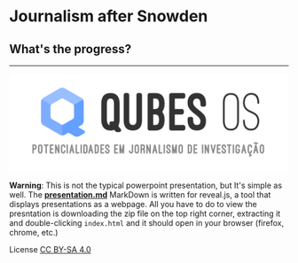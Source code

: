 # Journalism after Snowden
## What's the progress?

----

![First Slide](images/header.png)

**Warning**: This is not the typical powerpoint presentation, but It's simple as well. The [**presentation.md**](./slides.md) MarkDown is written for reveal.js, a tool that displays presentations as a webpage. All you have to do to view the presntation is downloading the zip file on the top right corner, extracting it and double-clicking `index.html` and it should open in your browser (firefox, chrome, etc.)

License [CC BY-SA 4.0](http://creativecommons.org/licenses/by-sa/4.0/)
